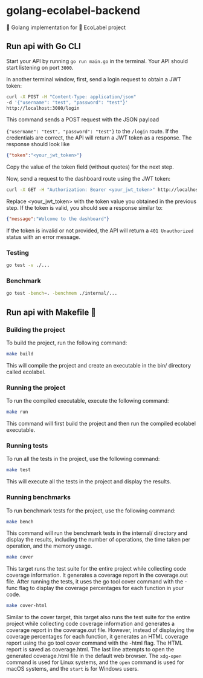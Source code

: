# golang-ecolabel-backend

🔷 Golang implementation for 📗 EcoLabel project

## Run api with Go CLI

Start your API by running `go run main.go` in the terminal.
Your API should start listening on port `3000`.

In another terminal window, first, send a login request to obtain a JWT token:

```sh
curl -X POST -H "Content-Type: application/json"
-d '{"username": "test", "password": "test"}' 
http://localhost:3000/login
```

This command sends a POST request with the JSON payload

`{"username": "test", "password": "test"}` to the `/login` route.
If the credentials are correct, the API will return a JWT token as a response.
The response should look like

```json
{"token":"<your_jwt_token>"}
```

Copy the value of the token field (without quotes) for the next step.

Now, send a request to the dashboard route using the JWT token:

```sh
curl -X GET -H "Authorization: Bearer <your_jwt_token>" http://localhost:3000/dashboard
```

Replace <your_jwt_token> with the token value you obtained in the previous step.
If the token is valid, you should see a response similar to:

```json
{"message":"Welcome to the dashboard"}
```

If the token is invalid or not provided, the API will return a `401 Unauthorized` status with an error message.

### Testing

```sh
go test -v ./...
```

### Benchmark

```sh
go test -bench=. -benchmem ./internal/...
```

## Run api with Makefile 💫

### Building the project

To build the project, run the following command:

```sh
make build
```

This will compile the project and create an executable in the bin/ directory called ecolabel.

### Running the project

To run the compiled executable, execute the following command:

```sh
make run
```

This command will first build the project and then run the compiled ecolabel executable.

### Running tests

To run all the tests in the project, use the following command:

```sh
make test
```

This will execute all the tests in the project and display the results.

### Running benchmarks

To run benchmark tests for the project, use the following command:

```sh
make bench
```

This command will run the benchmark tests in the internal/ directory and display the results, including the number of operations, the time taken per operation, and the memory usage.

```sh
make cover
```

This target runs the test suite for the entire project while collecting code coverage information. It generates a coverage report in the coverage.out file. After running the tests, it uses the go tool cover command with the -func flag to display the coverage percentages for each function in your code.

```sh
make cover-html
```

Similar to the cover target, this target also runs the test suite for the entire project while collecting code coverage information and generates a coverage report in the coverage.out file. However, instead of displaying the coverage percentages for each function, it generates an HTML coverage report using the go tool cover command with the -html flag. The HTML report is saved as coverage.html. The last line attempts to open the generated coverage.html file in the default web browser. The `xdg-open` command is used for Linux systems, and the `open` command is used for macOS systems, and the `start` is for Windows users.
